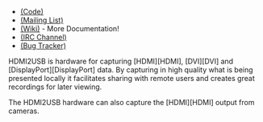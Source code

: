  * [(Code)](http://github.com/timvideos/HDMI2USB.git) 
 * [(Mailing List)](https://groups.google.com/group/hdmi2usb?hl=en-GB) 
 * [(Wiki)](https://github.com/timvideos/HDMI2USB/wiki) - More Documentation!
 * [(IRC Channel)](irc://irc.freenode.org/#hdmi2usb) 
 * [(Bug Tracker)](http://github.com/timvideos/HDMI2USB/issues)

HDMI2USB is hardware for capturing [HDMI][HDMI], [DVI][DVI] and [DisplayPort][DisplayPort] data. By capturing in high quality what is being presented locally it facilitates sharing with remote users and creates great recordings for later viewing.

The HDMI2USB hardware can also capture the [HDMI][HDMI] output from cameras.